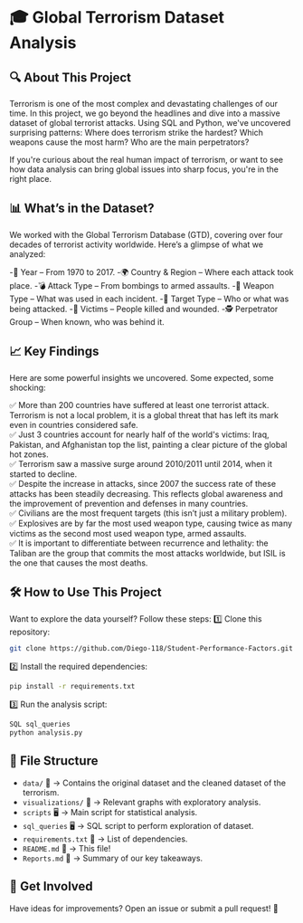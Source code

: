 # 🎓 Global Terrorism Dataset Analysis

## 🔍 About This Project
Terrorism is one of the most complex and devastating challenges of our time. In this project, we go beyond the headlines and dive into a massive dataset of global terrorist attacks. Using SQL and Python, we've uncovered surprising patterns: Where does terrorism strike the hardest? Which weapons cause the most harm? Who are the main perpetrators?

If you're curious about the real human impact of terrorism, or want to see how data analysis can bring global issues into sharp focus, you're in the right place.

## 📊 What’s in the Dataset?
We worked with the Global Terrorism Database (GTD), covering over four decades of terrorist activity worldwide. Here’s a glimpse of what we analyzed:

-📅 Year – From 1970 to 2017.
-🌍 Country & Region – Where each attack took place.
-💣 Attack Type – From bombings to armed assaults.
-🔫 Weapon Type – What was used in each incident.
-🎯 Target Type – Who or what was being attacked.
-🧨 Victims – People killed and wounded.
-🕵️ Perpetrator Group – When known, who was behind it.

## 📈 Key Findings
Here are some powerful insights we uncovered. Some expected, some shocking:

✅ More than 200 countries have suffered at least one terrorist attack. Terrorism is not a local problem, it is a global threat that has left its mark even in countries considered safe.  
✅ Just 3 countries account for nearly half of the world's victims: Iraq, Pakistan, and Afghanistan top the list, painting a clear picture of the global hot zones.  
✅ Terrorism saw a massive surge around 2010/2011 until 2014, when it started to decline.  
✅ Despite the increase in attacks, since 2007 the success rate of these attacks has been steadily decreasing. This reflects global awareness and the improvement of prevention and defenses in many countries.  
✅ Civilians are the most frequent targets (this isn’t just a military problem).  
✅ Explosives are by far the most used weapon type, causing twice as many victims as the second most used weapon type, armed assaults.  
✅ It is important to differentiate between recurrence and lethality: the Taliban are the group that commits the most attacks worldwide, but ISIL is the one that causes the most deaths.  

## 🛠 How to Use This Project
Want to explore the data yourself? Follow these steps:
1️⃣ Clone this repository:
   ```bash
   git clone https://github.com/Diego-118/Student-Performance-Factors.git
   ```
2️⃣ Install the required dependencies:
   ```bash
   pip install -r requirements.txt
   ```
3️⃣ Run the analysis script:
   ```bash
   SQL sql_queries
   python analysis.py
   ```

## 📂 File Structure
- `data/` 📁 → Contains the original dataset and the cleaned dataset of the terrorism.
- `visualizations/` 📒 → Relevant graphs with exploratory analysis.
- `scripts` 🖥️ → Main script for statistical analysis.
- `sql_queries` 🖥️ → SQL script to perform exploration of dataset.
- `requirements.txt` 📜 → List of dependencies.
- `README.md` 📖 → This file!
- `Reports.md` 📄 → Summary of our key takeaways.

## 🙌 Get Involved
Have ideas for improvements? Open an issue or submit a pull request! 🚀